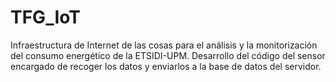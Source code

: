 # TFG_IoT
Infraestructura de Internet de las cosas para el análisis y la monitorización del consumo energético de la ETSIDI-UPM. Desarrollo del código del sensor encargado de recoger los datos y enviarlos a la base de datos del servidor.
